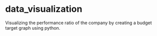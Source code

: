 # data_visualization
Visualizing the performance ratio of the company by creating a budget target graph using python.
